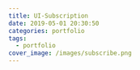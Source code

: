 ```yaml
---
title: UI-Subscription
date: 2019-05-01 20:30:50
categories: portfolio
tags:
  - portfolio
cover_image: /images/subscribe.png
---
```


